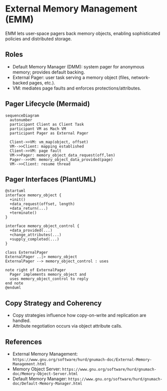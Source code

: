 # External Memory Management (EMM)

EMM lets user-space pagers back memory objects, enabling sophisticated policies and distributed storage.

## Roles
- Default Memory Manager (DMM): system pager for anonymous memory; provides default backing.
- External Pager: user task serving a memory object (files, network-backed pages, etc.).
- VM: mediates page faults and enforces protections/attributes.

## Pager Lifecycle (Mermaid)
```mermaid
sequenceDiagram
  autonumber
  participant Client as Client Task
  participant VM as Mach VM
  participant Pager as External Pager

  Client->>VM: vm_map(object, offset)
  VM-->>Client: mapping established
  Client->>VM: page fault
  VM->>Pager: memory_object_data_request(off,len)
  Pager-->>VM: memory_object_data_provided(page)
  VM-->>Client: resume thread
```

## Pager Interfaces (PlantUML)
```plantuml
@startuml
interface memory_object {
  +init()
  +data_request(offset, length)
  +data_return(...)
  +terminate()
}

interface memory_object_control {
  +data_provided(...)
  +change_attributes(...)
  +supply_completed(...)
}

class ExternalPager
ExternalPager ..|> memory_object
ExternalPager --> memory_object_control : uses

note right of ExternalPager
  Pager implements memory_object and
  uses memory_object_control to reply
end note
@enduml
```

## Copy Strategy and Coherency
- Copy strategies influence how copy-on-write and replication are handled.
- Attribute negotiation occurs via object attribute calls.

## References
- External Memory Management: `https://www.gnu.org/software/hurd/gnumach-doc/External-Memory-Management.html`
- Memory Object Server: `https://www.gnu.org/software/hurd/gnumach-doc/Memory-Object-Server.html`
- Default Memory Manager: `https://www.gnu.org/software/hurd/gnumach-doc/Default-Memory-Manager.html`
